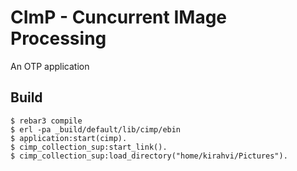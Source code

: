 CImP - Cuncurrent IMage Processing
=====

An OTP application

Build
-----

	$ rebar3 compile
	$ erl -pa _build/default/lib/cimp/ebin
	$ application:start(cimp).
	$ cimp_collection_sup:start_link().
	$ cimp_collection_sup:load_directory("home/kirahvi/Pictures").
